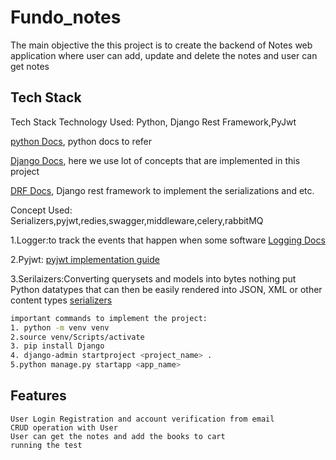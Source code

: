 # Fundo_notes

The main objective the this project is to create the backend of Notes web application where user can add, update and delete the notes and user can get notes

## Tech Stack
Tech Stack
Technology Used: Python, Django Rest Framework,PyJwt

[python Docs](https://docs.python.org/), python docs to refer


[Django Docs](https://docs.djangoproject.com/), here we use lot of concepts that are implemented in this project

[DRF Docs](https://www.django-rest-framework.org/), Django rest framework to implement the serializations and etc.

Concept Used: Serializers,pyjwt,redies,swagger,middleware,celery,rabbitMQ

1.Logger:to track the events that happen when some software 
[Logging Docs](https://docs.python.org/3/howto/logging.html)


2.Pyjwt:
[pyjwt implementation guide](https://pyjwt.readthedocs.io/en/latest/usage.html)

3.Serilaizers:Converting querysets and models into bytes nothing put Python datatypes that can then be easily rendered into JSON, XML or other content types
[serializers](https://www.django-rest-framework.org/api-guide/serializers/#serializers)


```bash
important commands to implement the project:
1. python -m venv venv
2.source venv/Scripts/activate
3. pip install Django
4. django-admin startproject <project_name> .
5.python manage.py startapp <app_name>
```

## Features

```
User Login Registration and account verification from email
CRUD operation with User
User can get the notes and add the books to cart 
running the test
```
